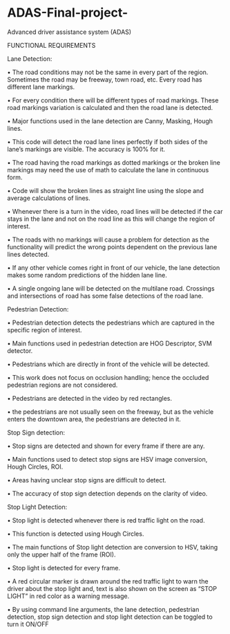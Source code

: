 # ADAS-Final-project-
Advanced driver assistance system (ADAS)

FUNCTIONAL REQUIREMENTS

Lane Detection:

• The road conditions may not be the same in every part of the region. Sometimes the road 
may be freeway, town road, etc. Every road has different lane markings. 

• For every condition there will be different types of road markings. These road markings 
variation is calculated and then the road lane is detected.

• Major functions used in the lane detection are Canny, Masking, Hough lines.

• This code will detect the road lane lines perfectly if both sides of the lane’s markings are 
visible. The accuracy is 100% for it.

• The road having the road markings as dotted markings or the broken line markings may 
need the use of math to calculate the lane in continuous form.

• Code will show the broken lines as straight line using the slope and average calculations 
of lines.

• Whenever there is a turn in the video, road lines will be detected if the car stays in the lane 
and not on the road line as this will change the region of interest. 

• The roads with no markings will cause a problem for detection as the functionality will 
predict the wrong points dependent on the previous lane lines detected.

• If any other vehicle comes right in front of our vehicle, the lane detection makes some 
random predictions of the hidden lane line.

• A single ongoing lane will be detected on the multilane road. Crossings and intersections 
of road has some false detections of the road lane.

Pedestrian Detection:

• Pedestrian detection detects the pedestrians which are captured in the specific region of 
interest.

• Main functions used in pedestrian detection are HOG Descriptor, SVM detector.

• Pedestrians which are directly in front of the vehicle will be detected. 

• This work does not focus on occlusion handling; hence the occluded pedestrian regions are 
not considered.

• Pedestrians are detected in the video by red rectangles.

• the pedestrians are not usually seen on the freeway, but as the vehicle enters the downtown 
area, the pedestrians are detected in it.

Stop Sign detection:

• Stop signs are detected and shown for every frame if there are any.

• Main functions used to detect stop signs are HSV image conversion, Hough Circles, ROI.

• Areas having unclear stop signs are difficult to detect.

• The accuracy of stop sign detection depends on the clarity of video.

Stop Light Detection:

• Stop light is detected whenever there is red traffic light on the road. 

• This function is detected using Hough Circles.

• The main functions of Stop light detection are conversion to HSV, taking only the upper 
half of the frame (ROI).

• Stop light is detected for every frame.

• A red circular marker is drawn around the red traffic light to warn the driver about the stop 
light and, text is also shown on the screen as “STOP LIGHT” in red color as a warning 
message. 

• By using command line arguments, the lane detection, pedestrian detection, stop sign 
detection and stop light detection can be toggled to turn it ON/OFF
